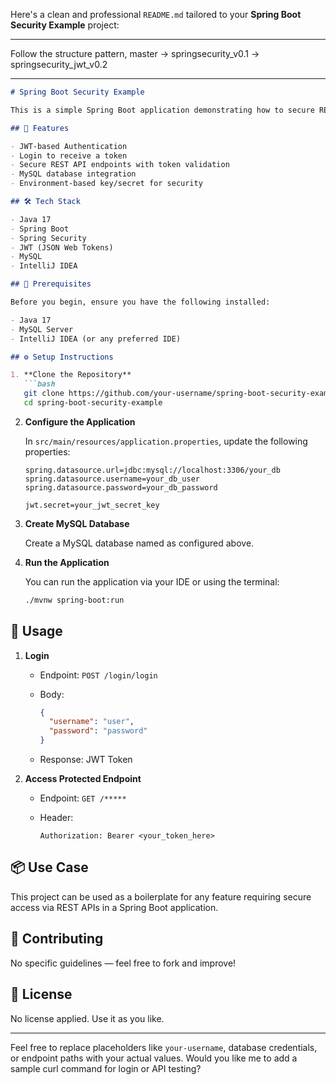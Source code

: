 Here's a clean and professional `README.md` tailored to your **Spring Boot Security Example** project:

---

Follow the structure pattern, master -> springsecurity_v0.1 -> springsecurity_jwt_v0.2 

---

````markdown
# Spring Boot Security Example

This is a simple Spring Boot application demonstrating how to secure REST APIs using JWT-based authentication. The app allows users to log in with credentials and receive a token, which must be used to access protected endpoints.

## 🔐 Features

- JWT-based Authentication
- Login to receive a token
- Secure REST API endpoints with token validation
- MySQL database integration
- Environment-based key/secret for security

## 🛠️ Tech Stack

- Java 17
- Spring Boot
- Spring Security
- JWT (JSON Web Tokens)
- MySQL
- IntelliJ IDEA

## 🧰 Prerequisites

Before you begin, ensure you have the following installed:

- Java 17
- MySQL Server
- IntelliJ IDEA (or any preferred IDE)

## ⚙️ Setup Instructions

1. **Clone the Repository**
   ```bash
   git clone https://github.com/your-username/spring-boot-security-example.git
   cd spring-boot-security-example
````

2. **Configure the Application**

   In `src/main/resources/application.properties`, update the following properties:

   ```properties
   spring.datasource.url=jdbc:mysql://localhost:3306/your_db
   spring.datasource.username=your_db_user
   spring.datasource.password=your_db_password

   jwt.secret=your_jwt_secret_key
   ```

3. **Create MySQL Database**

   Create a MySQL database named as configured above.

4. **Run the Application**

   You can run the application via your IDE or using the terminal:

   ```bash
   ./mvnw spring-boot:run
   ```

## 🔑 Usage

1. **Login**

   * Endpoint: `POST /login/login`
   * Body:

     ```json
     {
       "username": "user",
       "password": "password"
     }
     ```
   * Response: JWT Token

2. **Access Protected Endpoint**

   * Endpoint: `GET /*****`
   * Header:

     ```
     Authorization: Bearer <your_token_here>
     ```

## 📦 Use Case

This project can be used as a boilerplate for any feature requiring secure access via REST APIs in a Spring Boot application.

## 🤝 Contributing

No specific guidelines — feel free to fork and improve!

## 📝 License

No license applied. Use it as you like.

---

Feel free to replace placeholders like `your-username`, database credentials, or endpoint paths with your actual values. Would you like me to add a sample curl command for login or API testing?
